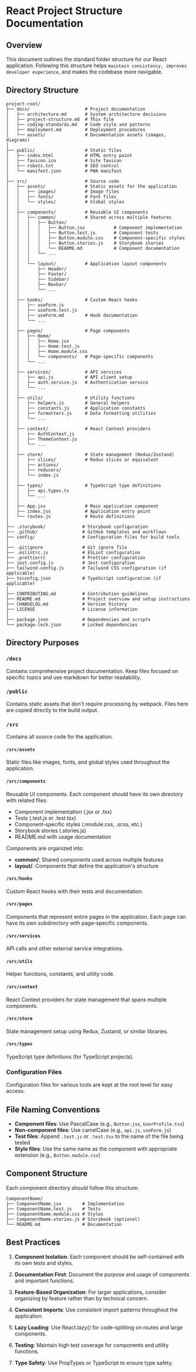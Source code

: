 # React Project Structure Documentation

## Overview

This document outlines the standard folder structure for our React application. Following this structure helps ```maintain consistency, improves developer experience```, and makes the codebase more navigable.

## Directory Structure

```
project-root/
├── docs/                     # Project documentation
│   ├── architecture.md       # System architecture decisions
│   ├── project-structure.md  # This file
│   ├── coding-standards.md   # Code style and patterns
│   ├── deployment.md         # Deployment procedures
│   └── assets/               # Documentation assets (images, diagrams)
│
├── public/                   # Static files
│   ├── index.html            # HTML entry point
│   ├── favicon.ico           # Site favicon
│   ├── robots.txt            # SEO control
│   └── manifest.json         # PWA manifest
│
├── src/                      # Source code
│   ├── assets/               # Static assets for the application
│   │   ├── images/           # Image files
│   │   ├── fonts/            # Font files
│   │   └── styles/           # Global styles
│   │
│   ├── components/           # Reusable UI components
│   │   ├── common/           # Shared across multiple features
│   │   │   ├── Button/
│   │   │   │   ├── Button.jsx           # Component implementation
│   │   │   │   ├── Button.test.js       # Component tests
│   │   │   │   ├── Button.module.css    # Component-specific styles
│   │   │   │   ├── Button.stories.js    # Storybook stories
│   │   │   │   └── README.md            # Component documentation
│   │   │   └── ...
│   │   │
│   │   └── layout/           # Application layout components
│   │       ├── Header/
│   │       ├── Footer/
│   │       ├── Sidebar/
│   │       ├── Navbar/
│   │       └── ...
│   │
│   ├── hooks/                # Custom React hooks
│   │   ├── useForm.js
│   │   ├── useForm.test.js
│   │   ├── useForm.md        # Hook documentation
│   │   └── ...
│   │
│   ├── pages/                # Page components
│   │   ├── Home/
│   │   │   ├── Home.jsx
│   │   │   ├── Home.test.js
│   │   │   ├── Home.module.css
│   │   │   └── components/   # Page-specific components
│   │   └── ...
│   │
│   ├── services/             # API services
│   │   ├── api.js            # API client setup
│   │   ├── auth.service.js   # Authentication service
│   │   └── ...
│   │
│   ├── utils/                # Utility functions
│   │   ├── helpers.js        # General helpers
│   │   ├── constants.js      # Application constants
│   │   ├── formatters.js     # Data formatting utilities
│   │   └── ...
│   │
│   ├── context/              # React Context providers
│   │   ├── AuthContext.js
│   │   ├── ThemeContext.js
│   │   └── ...
│   │
│   ├── store/                # State management (Redux/Zustand)
│   │   ├── slices/           # Redux slices or equivalent
│   │   ├── actions/
│   │   ├── reducers/
│   │   └── index.js
│   │
│   ├── types/                # TypeScript type definitions
│   │   ├── api.types.ts
│   │   └── ...
│   │
│   ├── App.jsx               # Main application component
│   ├── index.jsx             # Application entry point
│   └── routes.js             # Route definitions
│
├── .storybook/              # Storybook configuration
├── .github/                 # GitHub templates and workflows
├── config/                  # Configuration files for build tools
│
├── .gitignore               # Git ignore file
├── .eslintrc.js             # ESLint configuration
├── .prettierrc              # Prettier configuration
├── jest.config.js           # Jest configuration
├── tailwind.config.js       # Tailwind CSS configuration (if applicable)
├── tsconfig.json            # TypeScript configuration (if applicable)
│
├── CONTRIBUTING.md          # Contribution guidelines
├── README.md                # Project overview and setup instructions
├── CHANGELOG.md             # Version history
├── LICENSE                  # License information
│
├── package.json             # Dependencies and scripts
└── package-lock.json        # Locked dependencies
```

## Directory Purposes

### `/docs`
Contains comprehensive project documentation. Keep files focused on specific topics and use markdown for better readability.

### `/public`
Contains static assets that don't require processing by webpack. Files here are copied directly to the build output.

### `/src`
Contains all source code for the application.

#### `/src/assets`
Static files like images, fonts, and global styles used throughout the application.

#### `/src/components`
Reusable UI components. Each component should have its own directory with related files:
- Component implementation (.jsx or .tsx)
- Tests (.test.js or .test.tsx)
- Component-specific styles (.module.css, .scss, etc.)
- Storybook stories (.stories.js)
- README.md with usage documentation

Components are organized into:
- **common/**: Shared components used across multiple features
- **layout/**: Components that define the application's structure

#### `/src/hooks`
Custom React hooks with their tests and documentation.

#### `/src/pages`
Components that represent entire pages in the application. Each page can have its own subdirectory with page-specific components.

#### `/src/services`
API calls and other external service integrations.

#### `/src/utils`
Helper functions, constants, and utility code.

#### `/src/context`
React Context providers for state management that spans multiple components.

#### `/src/store`
State management setup using Redux, Zustand, or similar libraries.

#### `/src/types`
TypeScript type definitions (for TypeScript projects).

### Configuration Files
Configuration files for various tools are kept at the root level for easy access.

## File Naming Conventions

- **Component files**: Use PascalCase (e.g., `Button.jsx`, `UserProfile.tsx`)
- **Non-component files**: Use camelCase (e.g., `api.js`, `useForm.js`)
- **Test files**: Append `.test.js` or `.test.tsx` to the name of the file being tested
- **Style files**: Use the same name as the component with appropriate extension (e.g., `Button.module.css`)

## Component Structure

Each component directory should follow this structure:

```
ComponentName/
├── ComponentName.jsx        # Implementation
├── ComponentName.test.js    # Tests
├── ComponentName.module.css # Styles
├── ComponentName.stories.js # Storybook (optional)
└── README.md                # Documentation
```

## Best Practices

1. **Component Isolation**: Each component should be self-contained with its own tests and styles.

2. **Documentation First**: Document the purpose and usage of components and important functions.

3. **Feature-Based Organization**: For larger applications, consider organizing by feature rather than by technical concern.

4. **Consistent Imports**: Use consistent import patterns throughout the application.

5. **Lazy Loading**: Use React.lazy() for code-splitting on routes and large components.

6. **Testing**: Maintain high test coverage for components and utility functions.

7. **Type Safety**: Use PropTypes or TypeScript to ensure type safety.